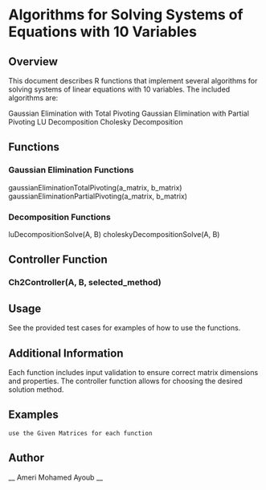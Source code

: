 # Algorithms for Solving Systems of Equations with 10 Variables

## Overview

This document describes R functions that implement several algorithms for solving systems of linear equations with 10 variables. The included algorithms are:

Gaussian Elimination with Total Pivoting
Gaussian Elimination with Partial Pivoting
LU Decomposition
Cholesky Decomposition
## Functions

### Gaussian Elimination Functions

gaussianEliminationTotalPivoting(a_matrix, b_matrix)
gaussianEliminationPartialPivoting(a_matrix, b_matrix)
### Decomposition Functions

luDecompositionSolve(A, B)
choleskyDecompositionSolve(A, B)
## Controller Function

### Ch2Controller(A, B, selected_method)

## Usage

See the provided test cases for examples of how to use the functions.

## Additional Information

Each function includes input validation to ensure correct matrix dimensions and properties.
The controller function allows for choosing the desired solution method.


## Examples
`use the Given Matrices for each function ` 


## Author 
__ Ameri Mohamed Ayoub __